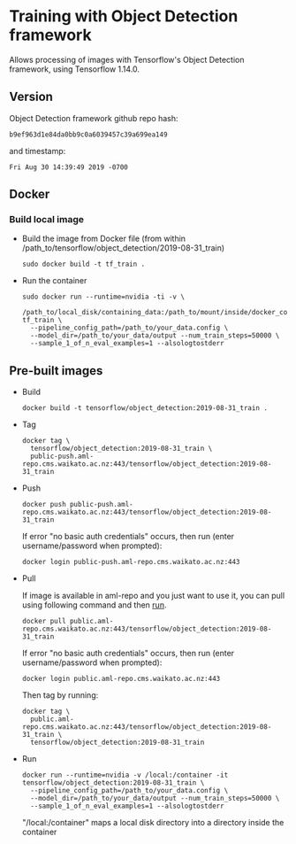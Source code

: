 # Training with Object Detection framework

Allows processing of images with Tensorflow's Object Detection framework, using Tensorflow 1.14.0.

## Version

Object Detection framework github repo hash:

```
b9ef963d1e84da0bb9c0a6039457c39a699ea149
```

and timestamp:

```
Fri Aug 30 14:39:49 2019 -0700
```

## Docker

### Build local image

* Build the image from Docker file (from within /path_to/tensorflow/object_detection/2019-08-31_train)

  ```commandline
  sudo docker build -t tf_train .
  ```

* Run the container

  ```commandline
  sudo docker run --runtime=nvidia -ti -v \
    /path_to/local_disk/containing_data:/path_to/mount/inside/docker_container tf_train \
    --pipeline_config_path=/path_to/your_data.config \
    --model_dir=/path_to/your_data/output --num_train_steps=50000 \
    --sample_1_of_n_eval_examples=1 --alsologtostderr
  ```

## Pre-built images

* Build

  ```commandline
  docker build -t tensorflow/object_detection:2019-08-31_train .
  ```
  
* Tag

  ```commandline
  docker tag \
    tensorflow/object_detection:2019-08-31_train \
    public-push.aml-repo.cms.waikato.ac.nz:443/tensorflow/object_detection:2019-08-31_train
  ```
  
* Push

  ```commandline
  docker push public-push.aml-repo.cms.waikato.ac.nz:443/tensorflow/object_detection:2019-08-31_train
  ```
  If error "no basic auth credentials" occurs, then run (enter username/password when prompted):
  
  ```commandline
  docker login public-push.aml-repo.cms.waikato.ac.nz:443
  ```
  
* Pull

  If image is available in aml-repo and you just want to use it, you can pull using following command and then [run](#run).

  ```commandline
  docker pull public.aml-repo.cms.waikato.ac.nz:443/tensorflow/object_detection:2019-08-31_train
  ```
  If error "no basic auth credentials" occurs, then run (enter username/password when prompted):
  
  ```commandline
  docker login public.aml-repo.cms.waikato.ac.nz:443
  ```
  Then tag by running:
  
  ```commandline
  docker tag \
    public.aml-repo.cms.waikato.ac.nz:443/tensorflow/object_detection:2019-08-31_train \
    tensorflow/object_detection:2019-08-31_train
  ```

* <a name="run">Run</a>

  ```commandline
  docker run --runtime=nvidia -v /local:/container -it tensorflow/object_detection:2019-08-31_train \
    --pipeline_config_path=/path_to/your_data.config \
    --model_dir=/path_to/your_data/output --num_train_steps=50000 \
    --sample_1_of_n_eval_examples=1 --alsologtostderr
  ```
  "/local:/container" maps a local disk directory into a directory inside the container

